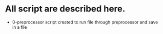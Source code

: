 # All script are described here.
- 0-preprocessor script created to run file through preprocessor and save in a file
